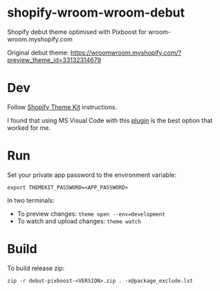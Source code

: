 # shopify-wroom-wroom-debut
Shopify debut theme optimised with Pixboost for wroom-wroom.myshopify.com

Original debut theme: https://wroomwroom.myshopify.com/?preview_theme_id=33132314679

# Dev

Follow [Shopify Theme Kit](https://shopify.github.io/themekit/) instructions.

I found that using MS Visual Code with this [plugin](https://github.com/GingerBear/vscode-liquid) is the best option that worked for me.

# Run

Set your private app password to the environment variable:

```
export THEMEKIT_PASSWORD=<APP_PASSWORD>
```

In two terminals:

* To preview changes: `theme open --env=development`
* To watch and upload changes: `theme watch`

# Build

To build release zip:

`zip -r debut-pixboost-<VERSION>.zip . -x@package_exclude.lst`